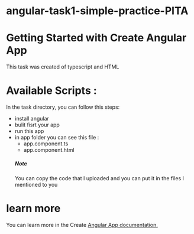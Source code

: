 # angular-task1-simple-practice-PITA
# Getting Started with Create Angular App
This task was created of typescript and HTML

# Available Scripts :
In the task directory, you can follow this steps:
- install angular 
- bulit fisrt your app 
- run this app 
- in app folder you can see this file : 
  - app.component.ts
  - app.component.html
  ##### Note
  You can copy the code that I uploaded and you can put it in the files I mentioned to you

# learn more 
You can learn more in the Create [Angular App documentation.](https://angular.io/cli)
